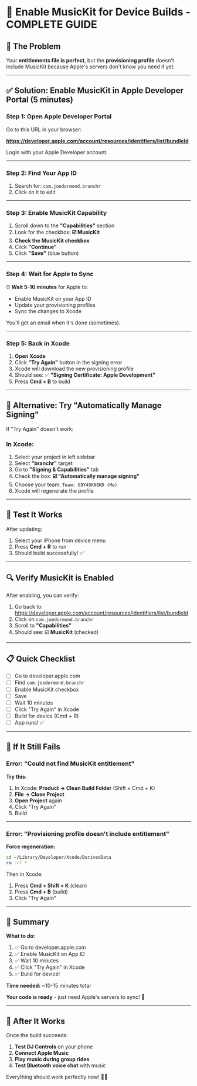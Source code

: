 # 🎯 Enable MusicKit for Device Builds - COMPLETE GUIDE

## 🚨 The Problem

Your **entitlements file is perfect**, but the **provisioning profile** doesn't include MusicKit because Apple's servers don't know you need it yet.

---

## ✅ Solution: Enable MusicKit in Apple Developer Portal (5 minutes)

### **Step 1: Open Apple Developer Portal**

Go to this URL in your browser:

**https://developer.apple.com/account/resources/identifiers/list/bundleId**

Login with your Apple Developer account.

---

### **Step 2: Find Your App ID**

1. Search for: `com.joedormond.branchr`
2. Click on it to edit

---

### **Step 3: Enable MusicKit Capability**

1. Scroll down to the **"Capabilities"** section
2. Look for the checkbox: **☑️ MusicKit**
3. **Check the MusicKit checkbox**
4. Click **"Continue"**
5. Click **"Save"** (blue button)

---

### **Step 4: Wait for Apple to Sync**

⏰ **Wait 5-10 minutes** for Apple to:
- Enable MusicKit on your App ID
- Update your provisioning profiles
- Sync the changes to Xcode

You'll get an email when it's done (sometimes).

---

### **Step 5: Back in Xcode**

1. **Open Xcode**
2. Click **"Try Again"** button in the signing error
3. Xcode will download the new provisioning profile
4. Should see: ✅ **"Signing Certificate: Apple Development"**
5. Press **Cmd + B** to build

---

## 🎯 Alternative: Try "Automatically Manage Signing"

If "Try Again" doesn't work:

### **In Xcode:**
1. Select your project in left sidebar
2. Select **"branchr"** target
3. Go to **"Signing & Capabilities"** tab
4. Check the box: **☑️ "Automatically manage signing"**
5. Choose your team: `Team: 69Y49KN8KD (Me)`
6. Xcode will regenerate the profile

---

## 🧪 Test It Works

After updating:

1. Select your iPhone from device menu
2. Press **Cmd + R** to run
3. Should build successfully! ✅

---

## 🔍 Verify MusicKit is Enabled

After enabling, you can verify:

1. Go back to: https://developer.apple.com/account/resources/identifiers/list/bundleId
2. Click on `com.joedormond.branchr`
3. Scroll to **"Capabilities"**
4. Should see: ☑️ **MusicKit** (checked)

---

## 📋 Quick Checklist

- [ ] Go to developer.apple.com
- [ ] Find `com.joedormond.branchr`
- [ ] Enable MusicKit checkbox
- [ ] Save
- [ ] Wait 10 minutes
- [ ] Click "Try Again" in Xcode
- [ ] Build for device (Cmd + R)
- [ ] App runs! ✅

---

## 🚨 If It Still Fails

### **Error: "Could not find MusicKit entitlement"**

**Try this:**

1. In Xcode: **Product → Clean Build Folder** (Shift + Cmd + K)
2. **File → Close Project**
3. **Open Project** again
4. Click "Try Again"
5. Build

---

### **Error: "Provisioning profile doesn't include entitlement"**

**Force regeneration:**

```bash
cd ~/Library/Developer/Xcode/DerivedData
rm -rf *
```

Then in Xcode:
1. Press **Cmd + Shift + K** (clean)
2. Press **Cmd + B** (build)
3. Click "Try Again"

---

## 🎯 Summary

**What to do:**
1. ✅ Go to developer.apple.com
2. ✅ Enable MusicKit on App ID
3. ✅ Wait 10 minutes
4. ✅ Click "Try Again" in Xcode
5. ✅ Build for device!

**Time needed:** ~10-15 minutes total

**Your code is ready** - just need Apple's servers to sync! 🎯

---

## 📱 After It Works

Once the build succeeds:

1. **Test DJ Controls** on your phone
2. **Connect Apple Music** 
3. **Play music during group rides**
4. **Test Bluetooth voice chat** with music

Everything should work perfectly now! 🎵🚴

